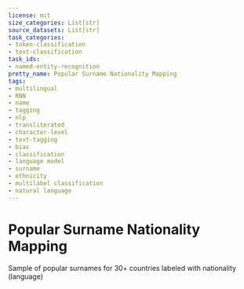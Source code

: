 ```yaml
---
license: mit
size_categories: List[str]
source_datasets: List[str]
task_categories:
- token-classification
- text-classification
task_ids:
- named-entity-recognition
pretty_name: Popular Surname Nationality Mapping
tags:
- multilingual
- RNN
- name
- tagging
- nlp
- transliterated
- character-level
- text-tagging
- bias
- classification
- language model
- surname
- ethnicity
- multilabel classification
- natural language
---
```


# Popular Surname Nationality Mapping

Sample of popular surnames for 30+ countries labeled with nationality (language)

